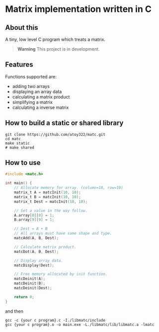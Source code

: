 # Matrix implementation written in C

## About this
A tiny, low level C program which treats a matrix.

> **Warning**
> This project is in development.

## Features
Functions supported are:
- adding two arrays
- displaying an array data
- calculating a matrix product
- simplifying a matrix
- calculating a inverse matrix

## How to build a static or shared library
```shell
git clone https://github.com/atoy322/matc.git
cd matc
make static
# make shared
```

## How to use
```C:main.c
#include <matc.h>

int main() {
    // Allocate memory for array. (column=10, row=10)
    matrix_t A = matcInit(10, 10);
    matrix_t B = matcInit(10, 10);
    matrix_t Dest = matcInit(10, 10);

    // Set a value in the way follow.
    A.array[0][0] = 1;
    B.array[9][9] = 1;

    // Dest = A + B
    // All arrays must have same shape and type.
    matcAdd(A, B, Dest);

    // Calculate matrix product.
    matcDot(A, B, Dest);

    // Display array data.
    matcDisplay(Dest);

    // Free memory allocated by init function.
    matcDeinit(A);
    matcDeinit(B);
    matcDeinit(Dest);

    return 0;
}
```

and then
```shell
gcc -c {your c program}.c -I./libmatc/include
gcc {your c program}.o -o main.exe -L./libmatc/lib/libmatc.a -lmatc 
```
